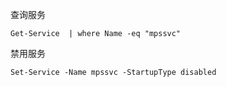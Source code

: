 查询服务

```
Get-Service  | where Name -eq "mpssvc" 
```

禁用服务

```
Set-Service -Name mpssvc -StartupType disabled
```

